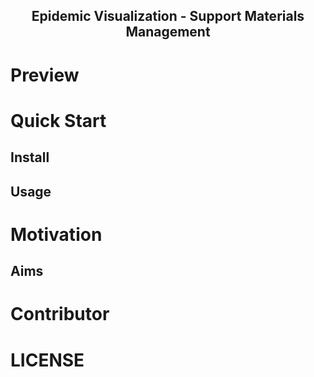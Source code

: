 <h2 align="center">Epidemic Visualization - Support Materials Management</h2>

# Preview

# Quick Start

## Install

## Usage

# Motivation

## Aims

# Contributor

# LICENSE


